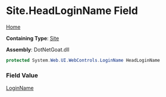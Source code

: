 # Site\.HeadLoginName Field

[Home](../../../../../../../README.md)

**Containing Type**: [Site](../README.md)

**Assembly**: DotNetGoat\.dll

```csharp
protected System.Web.UI.WebControls.LoginName HeadLoginName
```

### Field Value

[LoginName](https://docs.microsoft.com/en-us/dotnet/api/system.web.ui.webcontrols.loginname)

